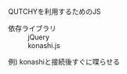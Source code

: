 QUTCHYを利用するためのJS<br>
<dl>
	<dt>依存ライブラリ</dt>
	<dd>jQuery</dd>
	<dd>konashi.js</dd>
</dl>

例) konashiと接続後すぐに喋らせる<br>
<pre>
<!DOCTYPE html>
<html ng-app>
   <head>
   <title>QUTCHY API</title>
   <meta charset="UTF-8">
   <meta name="viewport" content="width=device-width, initial-scale=1.0">
</head>
<body>
  <script src="http://code.jquery.com/jquery-1.10.1.min.js"></script>
  <script src="http://code.jquery.com/jquery-migrate-1.2.1.min.js"></script>
  <script src="http://konashi.ux-xu.com/kjs/konashi-bridge.min.js"></script>
  <script>
  k.ready(function(){
    var qutchy = new Qutchy();
    qutchy.speak("ゆっくりしていってね");
  });
  $(function(){
  	k.find();
  });
  </script>
</body>
</html>
</pre>